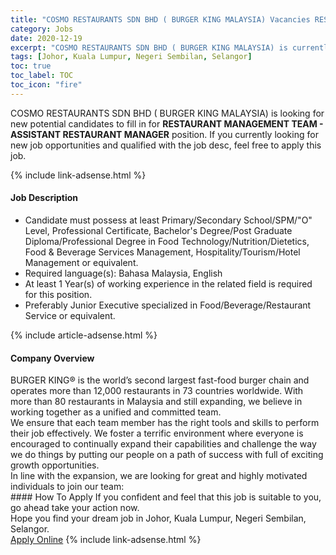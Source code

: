 ```yaml
---
title: "COSMO RESTAURANTS SDN BHD ( BURGER KING MALAYSIA) Vacancies RESTAURANT MANAGEMENT TEAM - ASSISTANT RESTAURANT MANAGER" 
category: Jobs 
date: 2020-12-19 
excerpt: "COSMO RESTAURANTS SDN BHD ( BURGER KING MALAYSIA) is currently looking for suitable person to fill in the RESTAURANT MANAGEMENT TEAM - ASSISTANT RESTAURANT MANAGER which positioned at Johor, Kuala Lumpur, Negeri Sembilan, Selangor" 
tags: [Johor, Kuala Lumpur, Negeri Sembilan, Selangor] 
toc: true 
toc_label: TOC 
toc_icon: "fire" 
--- 
```


<p>COSMO RESTAURANTS SDN BHD ( BURGER KING MALAYSIA) is looking for new potential candidates to fill in for <b>RESTAURANT MANAGEMENT TEAM - ASSISTANT RESTAURANT MANAGER</b> position. If you currently looking for new job opportunities and qualified with the job desc, feel free to apply this job.
</p>{% include link-adsense.html %} 
<div><div><div><h4>Job Description</h4></div></div><div><div><span><div><ul><li>Candidate must possess at least Primary/Secondary School/SPM/"O" Level, Professional Certificate, Bachelor's Degree/Post Graduate Diploma/Professional Degree in Food Technology/Nutrition/Dietetics, Food &amp; Beverage Services Management, Hospitality/Tourism/Hotel Management or equivalent.</li><li>Required language(s):&#160;Bahasa Malaysia, English</li><li>At least 1&#160;Year(s) of working experience in the related field is required for this position.</li><li>Preferably Junior Executive specialized in Food/Beverage/Restaurant Service or equivalent.</li></ul></div></span></div></div></div> 
{% include article-adsense.html %} 
<div><div><div><h4>Company Overview</h4></div></div><div><div><span><div><div>BURGER KING&#174;&#160;is the world&#8217;s second largest fast-food burger chain and operates more than 12,000 restaurants in 73 countries worldwide. With more than 80 restaurants in Malaysia and still expanding, we believe in working together as a unified and committed team.</div>
<div>We ensure that each team member has the right tools and skills to perform their job effectively. We foster a terrific environment where everyone is encouraged to continually expand their capabilities and challenge the way we do things by putting our people on a path of success with full of exciting growth opportunities.</div>
<div>In line with the expansion, we are looking for great and highly motivated individuals to join our team:</div></div></span></div></div></div> 
#### How To Apply 
If you confident and feel that this job is suitable to you, go ahead take your action now. <br/> 
Hope you find your dream job in Johor, Kuala Lumpur, Negeri Sembilan, Selangor. <br/> 
<a href="https://www.jobstreet.com.my/en/job/restaurant-management-team-assistant-restaurant-manager-4447259?jobId=jobstreet-my-job-4447259&sectionRank=6&token=0~f8e0b80a-8e7d-4664-bb9c-aa9c3f6fac7b&fr=SRP%20View%20In%20New%20Ta" class="btn btn--info" target="_blank" rel="nofollow noopenner">Apply Online</a> 
{% include link-adsense.html %} 